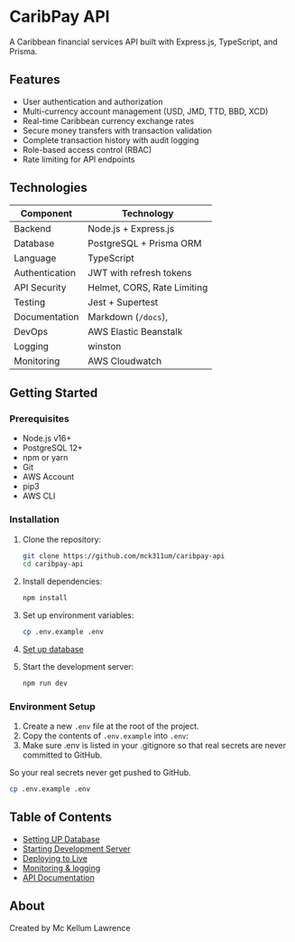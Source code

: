 # CaribPay API

A Caribbean financial services API built with Express.js, TypeScript, and Prisma.

## Features

- User authentication and authorization
- Multi-currency account management (USD, JMD, TTD, BBD, XCD)
- Real-time Caribbean currency exchange rates
- Secure money transfers with transaction validation
- Complete transaction history with audit logging
- Role-based access control (RBAC)
- Rate limiting for API endpoints

## Technologies

| Component      | Technology                  |
| -------------- | --------------------------- |
| Backend        | Node.js + Express.js        |
| Database       | PostgreSQL + Prisma ORM     |
| Language       | TypeScript                  |
| Authentication | JWT with refresh tokens     |
| API Security   | Helmet, CORS, Rate Limiting |
| Testing        | Jest + Supertest            |
| Documentation  | Markdown (`/docs`),         |
| DevOps         | AWS Elastic Beanstalk       |
| Logging        | winston                     |
| Monitoring     | AWS Cloudwatch              |

## Getting Started

### Prerequisites

- Node.js v16+
- PostgreSQL 12+
- npm or yarn
- Git
- AWS Account
- pip3
- AWS CLI

### Installation

1. Clone the repository:

   ```bash
   git clone https://github.com/mck311um/caribpay-api
   cd caribpay-api
   ```

2. Install dependencies:

   ```bash
   npm install
   ```

3. Set up environment variables:

   ```bash
   cp .env.example .env
   ```

4. [Set up database](docs/databse.md)

5. Start the development server:
   ```bash
   npm run dev
   ```

### Environment Setup

1. Create a new `.env` file at the root of the project.
2. Copy the contents of `.env.example` into `.env`:
3. Make sure .env is listed in your .gitignore so that real secrets are never committed to GitHub.

So your real secrets never get pushed to GitHub.

```bash
cp .env.example .env
```

## Table of Contents

- [Setting UP Database](docs/databse.md)
- [Starting Development Server](docs/development.md)
- [Deploying to Live](docs/live.md)
- [Monitoring & logging](docs/logging.md)
- [API Documentation](docs/api-reference.md)

## About

Created by Mc Kellum Lawrence
